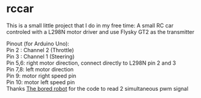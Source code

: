 # rccar
This is a small little project that I do in my free time: A small RC car controled with a L298N motor driver and use Flysky GT2 as the transmitter

Pinout (for Arduino Uno):<br />
Pin 2 : Channel 2 (Throttle)<br />
Pin 3 : Channel 1 (Steering)<br />
Pin 5,6: right motor direction, connect directly to L298N pin 2 and 3<br />
Pin 7,8: left motor direction<br />
Pin 9: motor right speed pin<br />
Pin 10: motor left speed pin<br />
Thanks [The bored robot](https://theboredrobot.com/blogs/blog/simultaneously-reading-two-pwm-signals-from-an-rc-receiver-with-arduino) for the code to read 2 simultaneous pwm signal
